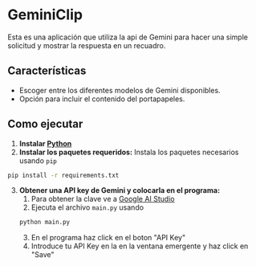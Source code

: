 # GeminiClip
Esta es una aplicación que utiliza la api de Gemini para hacer una simple solicitud y mostrar la respuesta en un recuadro.

## Características
- Escoger entre los diferentes modelos de Gemini disponibles.
- Opción para incluir el contenido del portapapeles.

## Como ejecutar
1. **Instalar [Python](https://www.python.org/)**
2. **Instalar los paquetes requeridos:** Instala los paquetes necesarios usando `pip`
 ```bash
pip install -r requirements.txt
 ```
3. **Obtener una API key de Gemini y colocarla en el programa:** 
	1. Para obtener la clave ve a [Google AI Studio](https://aistudio.google.com/apikey)
	2. Ejecuta el archivo `main.py` usando
	```bash
	python main.py
   ```
	3. En el programa haz click en el boton "API Key"
	4. Introduce tu API Key en la en la ventana emergente y haz click en "Save"
